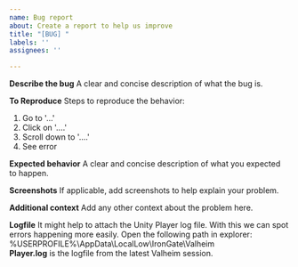 ```yaml
---
name: Bug report
about: Create a report to help us improve
title: "[BUG] "
labels: ''
assignees: ''

---
```


**Describe the bug**
A clear and concise description of what the bug is.

**To Reproduce**
Steps to reproduce the behavior:
1. Go to '...'
2. Click on '....'
3. Scroll down to '....'
4. See error

**Expected behavior**
A clear and concise description of what you expected to happen.

**Screenshots**
If applicable, add screenshots to help explain your problem.

**Additional context**
Add any other context about the problem here.

**Logfile**
It might help to attach the Unity Player log file. With this we can spot errors happening more easily.
Open the following path in explorer: %USERPROFILE%\AppData\LocalLow\IronGate\Valheim\
**Player.log** is the logfile from the latest Valheim session.
